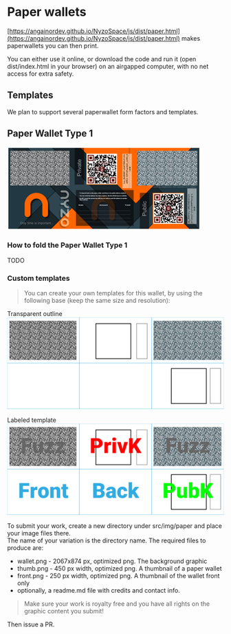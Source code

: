 # Paper wallets


[https://angainordev.github.io/NyzoSpace/js/dist/paper.html](https://angainordev.github.io/NyzoSpace/js/dist/paper.html) makes paperwallets you can then print.

You can either use it online, or download the code and run it (open dist/index.html in your browser) on an airgapped computer, with no net access for extra safety.

## Templates

We plan to support several paperwallet form factors and templates.

## Paper Wallet Type 1

![](../js/src/img/paper/default/thumb.png)

### How to fold the Paper Wallet Type 1 

TODO

### Custom templates

> You can create your own templates for this wallet, by using the following base (keep the same size and resolution):

Transparent outline  
![](img/nyzo-wallet1-template.ok.png)

Labeled template  
![](img/nyzo-wallet1-template-label.ok.png)

To submit your work, create a new directory under src/img/paper and place your image files there.  
The name of your variation is the directory name. The required files to produce are:

- wallet.png - 2067x874 px, optimized png. The background graphic
- thumb.png - 450 px width, optimized png. A thumbnail of a paper wallet
- front.png - 250 px width, optimized png. A thumbnail of the wallet front only
- optionally, a readme.md file with credits and contact info.   

> Make sure your work is royalty free and you have all rights on the graphic content you submit!

Then issue a PR. 
